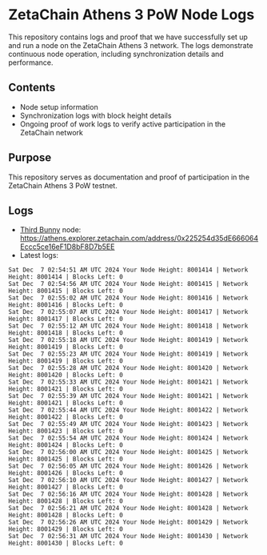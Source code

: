 # ZetaChain Athens 3 PoW Node Logs
This repository contains logs and proof that we have successfully set up and run a node on the ZetaChain Athens 3 network. The logs demonstrate continuous node operation, including synchronization details and performance.

## Contents
- Node setup information
- Synchronization logs with block height details
- Ongoing proof of work logs to verify active participation in the ZetaChain network

## Purpose
This repository serves as documentation and proof of participation in the ZetaChain Athens 3 PoW testnet.

## Logs

- [Third Bunny](https://thirdbunny.xyz/) node: https://athens.explorer.zetachain.com/address/0x225254d35dE666064Eccc5ce16eF1D8bF8D7b5EE
- Latest logs:
```
Sat Dec  7 02:54:51 AM UTC 2024 Your Node Height: 8001414 | Network Height: 8001414 | Blocks Left: 0
Sat Dec  7 02:54:56 AM UTC 2024 Your Node Height: 8001415 | Network Height: 8001415 | Blocks Left: 0
Sat Dec  7 02:55:02 AM UTC 2024 Your Node Height: 8001416 | Network Height: 8001416 | Blocks Left: 0
Sat Dec  7 02:55:07 AM UTC 2024 Your Node Height: 8001417 | Network Height: 8001417 | Blocks Left: 0
Sat Dec  7 02:55:12 AM UTC 2024 Your Node Height: 8001418 | Network Height: 8001418 | Blocks Left: 0
Sat Dec  7 02:55:18 AM UTC 2024 Your Node Height: 8001419 | Network Height: 8001419 | Blocks Left: 0
Sat Dec  7 02:55:23 AM UTC 2024 Your Node Height: 8001419 | Network Height: 8001419 | Blocks Left: 0
Sat Dec  7 02:55:28 AM UTC 2024 Your Node Height: 8001420 | Network Height: 8001420 | Blocks Left: 0
Sat Dec  7 02:55:33 AM UTC 2024 Your Node Height: 8001421 | Network Height: 8001421 | Blocks Left: 0
Sat Dec  7 02:55:39 AM UTC 2024 Your Node Height: 8001421 | Network Height: 8001421 | Blocks Left: 0
Sat Dec  7 02:55:44 AM UTC 2024 Your Node Height: 8001422 | Network Height: 8001422 | Blocks Left: 0
Sat Dec  7 02:55:49 AM UTC 2024 Your Node Height: 8001423 | Network Height: 8001423 | Blocks Left: 0
Sat Dec  7 02:55:54 AM UTC 2024 Your Node Height: 8001424 | Network Height: 8001424 | Blocks Left: 0
Sat Dec  7 02:56:00 AM UTC 2024 Your Node Height: 8001425 | Network Height: 8001425 | Blocks Left: 0
Sat Dec  7 02:56:05 AM UTC 2024 Your Node Height: 8001426 | Network Height: 8001426 | Blocks Left: 0
Sat Dec  7 02:56:10 AM UTC 2024 Your Node Height: 8001427 | Network Height: 8001427 | Blocks Left: 0
Sat Dec  7 02:56:16 AM UTC 2024 Your Node Height: 8001428 | Network Height: 8001428 | Blocks Left: 0
Sat Dec  7 02:56:21 AM UTC 2024 Your Node Height: 8001428 | Network Height: 8001428 | Blocks Left: 0
Sat Dec  7 02:56:26 AM UTC 2024 Your Node Height: 8001429 | Network Height: 8001429 | Blocks Left: 0
Sat Dec  7 02:56:31 AM UTC 2024 Your Node Height: 8001430 | Network Height: 8001430 | Blocks Left: 0
```
